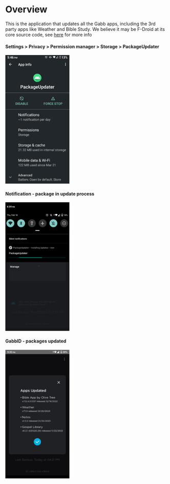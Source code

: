 # Overview
This is the application that updates all the Gabb apps, including the 3rd party apps like Weather and Bible Study.
We believe it may be F-Droid at its core source code, see
[here](https://github.com/Kasherpete/Gabb-Apps-Source/blob/main/data/F-Droid%20Privileged%20Extension/README.md) for
more info

#### Settings > Privacy > Permission manager > Storage > PackageUpdater
<img src="https://github.com/Kasherpete/Gabb-Apps-Source/raw/main/images/2.png" alt="Error" width="200"/>

#### Notification - package in update process
<img src="https://github.com/Kasherpete/Gabb-Apps-Source/raw/main/images/3.png" alt="Error" width="200"/>

#### GabbID - packages updated
<img src="https://github.com/Kasherpete/Gabb-Apps-Source/raw/main/images/4.png" alt="Error" width="200"/>